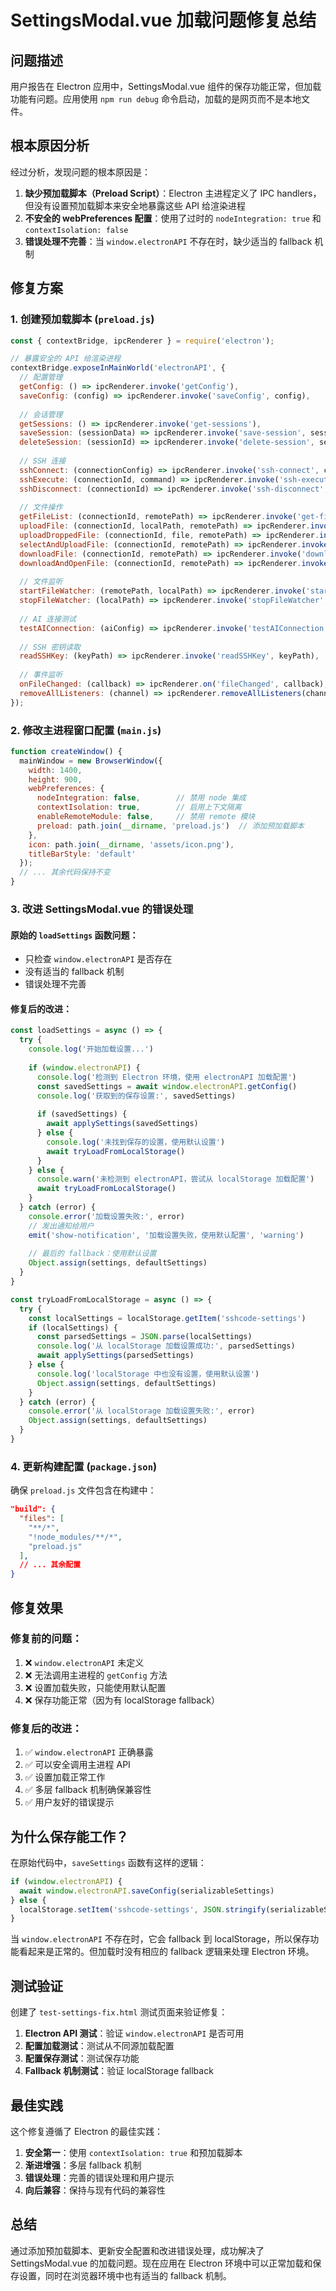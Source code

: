 # SettingsModal.vue 加载问题修复总结

## 问题描述

用户报告在 Electron 应用中，SettingsModal.vue 组件的保存功能正常，但加载功能有问题。应用使用 `npm run debug` 命令启动，加载的是网页而不是本地文件。

## 根本原因分析

经过分析，发现问题的根本原因是：

1. **缺少预加载脚本（Preload Script）**：Electron 主进程定义了 IPC handlers，但没有设置预加载脚本来安全地暴露这些 API 给渲染进程
2. **不安全的 webPreferences 配置**：使用了过时的 `nodeIntegration: true` 和 `contextIsolation: false`
3. **错误处理不完善**：当 `window.electronAPI` 不存在时，缺少适当的 fallback 机制

## 修复方案

### 1. 创建预加载脚本 (`preload.js`)

```javascript
const { contextBridge, ipcRenderer } = require('electron');

// 暴露安全的 API 给渲染进程
contextBridge.exposeInMainWorld('electronAPI', {
  // 配置管理
  getConfig: () => ipcRenderer.invoke('getConfig'),
  saveConfig: (config) => ipcRenderer.invoke('saveConfig', config),
  
  // 会话管理
  getSessions: () => ipcRenderer.invoke('get-sessions'),
  saveSession: (sessionData) => ipcRenderer.invoke('save-session', sessionData),
  deleteSession: (sessionId) => ipcRenderer.invoke('delete-session', sessionId),
  
  // SSH 连接
  sshConnect: (connectionConfig) => ipcRenderer.invoke('ssh-connect', connectionConfig),
  sshExecute: (connectionId, command) => ipcRenderer.invoke('ssh-execute', connectionId, command),
  sshDisconnect: (connectionId) => ipcRenderer.invoke('ssh-disconnect', connectionId),
  
  // 文件操作
  getFileList: (connectionId, remotePath) => ipcRenderer.invoke('get-file-list', connectionId, remotePath),
  uploadFile: (connectionId, localPath, remotePath) => ipcRenderer.invoke('uploadFile', connectionId, localPath, remotePath),
  uploadDroppedFile: (connectionId, file, remotePath) => ipcRenderer.invoke('uploadDroppedFile', connectionId, file, remotePath),
  selectAndUploadFile: (connectionId, remotePath) => ipcRenderer.invoke('selectAndUploadFile', connectionId, remotePath),
  downloadFile: (connectionId, remotePath) => ipcRenderer.invoke('downloadFile', connectionId, remotePath),
  downloadAndOpenFile: (connectionId, remotePath) => ipcRenderer.invoke('downloadAndOpenFile', connectionId, remotePath),
  
  // 文件监听
  startFileWatcher: (remotePath, localPath) => ipcRenderer.invoke('startFileWatcher', remotePath, localPath),
  stopFileWatcher: (localPath) => ipcRenderer.invoke('stopFileWatcher', localPath),
  
  // AI 连接测试
  testAIConnection: (aiConfig) => ipcRenderer.invoke('testAIConnection', aiConfig),
  
  // SSH 密钥读取
  readSSHKey: (keyPath) => ipcRenderer.invoke('readSSHKey', keyPath),
  
  // 事件监听
  onFileChanged: (callback) => ipcRenderer.on('fileChanged', callback),
  removeAllListeners: (channel) => ipcRenderer.removeAllListeners(channel)
});
```

### 2. 修改主进程窗口配置 (`main.js`)

```javascript
function createWindow() {
  mainWindow = new BrowserWindow({
    width: 1400,
    height: 900,
    webPreferences: {
      nodeIntegration: false,        // 禁用 node 集成
      contextIsolation: true,        // 启用上下文隔离
      enableRemoteModule: false,     // 禁用 remote 模块
      preload: path.join(__dirname, 'preload.js')  // 添加预加载脚本
    },
    icon: path.join(__dirname, 'assets/icon.png'),
    titleBarStyle: 'default'
  });
  // ... 其余代码保持不变
}
```

### 3. 改进 SettingsModal.vue 的错误处理

#### 原始的 `loadSettings` 函数问题：
- 只检查 `window.electronAPI` 是否存在
- 没有适当的 fallback 机制
- 错误处理不完善

#### 修复后的改进：

```javascript
const loadSettings = async () => {
  try {
    console.log('开始加载设置...')
    
    if (window.electronAPI) {
      console.log('检测到 Electron 环境，使用 electronAPI 加载配置')
      const savedSettings = await window.electronAPI.getConfig()
      console.log('获取到的保存设置:', savedSettings)
      
      if (savedSettings) {
        await applySettings(savedSettings)
      } else {
        console.log('未找到保存的设置，使用默认设置')
        await tryLoadFromLocalStorage()
      }
    } else {
      console.warn('未检测到 electronAPI，尝试从 localStorage 加载配置')
      await tryLoadFromLocalStorage()
    }
  } catch (error) {
    console.error('加载设置失败:', error)
    // 发出通知给用户
    emit('show-notification', '加载设置失败，使用默认配置', 'warning')
    
    // 最后的 fallback：使用默认设置
    Object.assign(settings, defaultSettings)
  }
}

const tryLoadFromLocalStorage = async () => {
  try {
    const localSettings = localStorage.getItem('sshcode-settings')
    if (localSettings) {
      const parsedSettings = JSON.parse(localSettings)
      console.log('从 localStorage 加载设置成功:', parsedSettings)
      await applySettings(parsedSettings)
    } else {
      console.log('localStorage 中也没有设置，使用默认设置')
      Object.assign(settings, defaultSettings)
    }
  } catch (error) {
    console.error('从 localStorage 加载设置失败:', error)
    Object.assign(settings, defaultSettings)
  }
}
```

### 4. 更新构建配置 (`package.json`)

确保 `preload.js` 文件包含在构建中：

```json
"build": {
  "files": [
    "**/*",
    "!node_modules/**/*",
    "preload.js"
  ],
  // ... 其余配置
}
```

## 修复效果

### 修复前的问题：
1. ❌ `window.electronAPI` 未定义
2. ❌ 无法调用主进程的 `getConfig` 方法
3. ❌ 设置加载失败，只能使用默认配置
4. ❌ 保存功能正常（因为有 localStorage fallback）

### 修复后的改进：
1. ✅ `window.electronAPI` 正确暴露
2. ✅ 可以安全调用主进程 API
3. ✅ 设置加载正常工作
4. ✅ 多层 fallback 机制确保兼容性
5. ✅ 用户友好的错误提示

## 为什么保存能工作？

在原始代码中，`saveSettings` 函数有这样的逻辑：

```javascript
if (window.electronAPI) {
  await window.electronAPI.saveConfig(serializableSettings)
} else {
  localStorage.setItem('sshcode-settings', JSON.stringify(serializableSettings))
}
```

当 `window.electronAPI` 不存在时，它会 fallback 到 localStorage，所以保存功能看起来是正常的。但加载时没有相应的 fallback 逻辑来处理 Electron 环境。

## 测试验证

创建了 `test-settings-fix.html` 测试页面来验证修复：

1. **Electron API 测试**：验证 `window.electronAPI` 是否可用
2. **配置加载测试**：测试从不同源加载配置
3. **配置保存测试**：测试保存功能
4. **Fallback 机制测试**：验证 localStorage fallback

## 最佳实践

这个修复遵循了 Electron 的最佳实践：

1. **安全第一**：使用 `contextIsolation: true` 和预加载脚本
2. **渐进增强**：多层 fallback 机制
3. **错误处理**：完善的错误处理和用户提示
4. **向后兼容**：保持与现有代码的兼容性

## 总结

通过添加预加载脚本、更新安全配置和改进错误处理，成功解决了 SettingsModal.vue 的加载问题。现在应用在 Electron 环境中可以正常加载和保存设置，同时在浏览器环境中也有适当的 fallback 机制。
